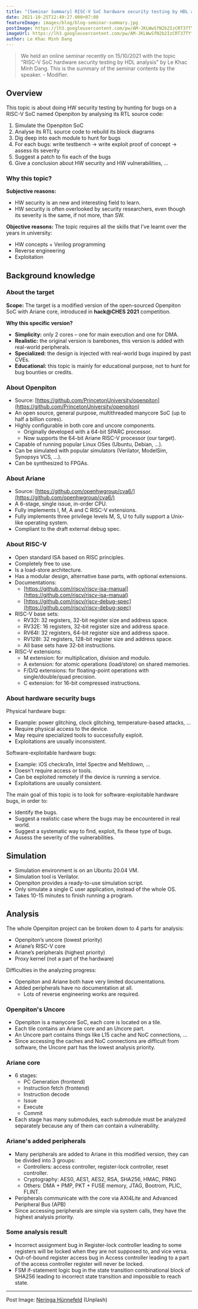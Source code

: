 ```yaml
---
title: "[Seminar Summary] RISC-V SoC hardware security testing by HDL analysis [EN]"
date: 2021-10-25T12:49:27.000+07:00
featureImage: images/blog/blog-seminar-summary.jpg
postImage: https://lh3.googleusercontent.com/pw/AM-JKLWwSfN2b2IzCRT37TYfF3_dR7AYq9WDJZ4bOlkrVrZEOk-nvOp_XSFJSVU1svIb7T_bSKCDNe54svpOkGCO9j3KbGiTz0zv_evsn_JLttJAdOvW6tIpoZA6_XX2ZpSr9pZPRO60HKGo76_bwQmd8j39=w1080-h432-no?authuser=0
imageUrl: https://lh3.googleusercontent.com/pw/AM-JKLWwSfN2b2IzCRT37TYfF3_dR7AYq9WDJZ4bOlkrVrZEOk-nvOp_XSFJSVU1svIb7T_bSKCDNe54svpOkGCO9j3KbGiTz0zv_evsn_JLttJAdOvW6tIpoZA6_XX2ZpSr9pZPRO60HKGo76_bwQmd8j39=w1080-h432-no?authuser=0
author: Le Khac Minh Dang
---
```

> We held an online seminar recently on 15/10/2021 with the topic "RISC-V SoC hardware security testing by HDL analysis" by Le Khac Minh Dang. This is the summary of the seminar contents by the speaker. - Modifier.


## Overview
This topic is about doing HW security testing by hunting for bugs on a RISC-V SoC named Openpiton by analysing its RTL source code:
1. Simulate the Openpiton SoC
2. Analyse its RTL source code to rebuild its block diagrams
3. Dig deep into each module to hunt for bugs
4. For each bugs: write testbench -> write exploit proof of concept -> assess its severity
5. Suggest a patch to fix each of the bugs
6. Give a conclusion about HW security and HW vulnerabilities, …

### Why this topic?
**Subjective reasons:**
- HW security is an new and interesting field to learn.
- HW security is often overlooked by security researchers, even though its severity is the same, if not more, than SW.

**Objective reasons:** The topic requires all the skills that I’ve learnt over the years in university:
- HW concepts + Verilog programming
- Reverse engineering
- Exploitation

## Background knowledge
### About the target
**Scope:** The target is a modified version of the open-sourced Openpiton SoC with Ariane core, introduced in **hack@CHES 2021** competition. 

**Why this specific version?**
- **Simplicity:** only 2 cores – one for main execution and one for DMA.
- **Realistic:** the original version is barebones, this version is added with real-world peripherals.
- **Specialized:** the design is injected with real-world bugs inspired by past CVEs.
- **Educational:** this topic is mainly for educational purpose, not to hunt for bug bounties or credits.

### About Openpiton
- Source: [https://github.com/PrincetonUniversity/openpiton](https://github.com/PrincetonUniversity/openpiton)
- An open source, general purpose, multithreaded manycore SoC (up to half a billion cores).
- Highly configurable in both core and uncore components.
    - Originally developed with a 64-bit SPARC processor.
    - Now supports the 64-bit Ariane RISC-V processor (our target).
- Capable of running popular Linux OSes (Ubuntu, Debian, …).
- Can be simulated with popular simulators (Verilator, ModelSim, Synopsys VCS, …).
- Can be synthesized to FPGAs.

### About Ariane
- Source: [https://github.com/openhwgroup/cva6/](https://github.com/openhwgroup/cva6/)
- A 6-stage, single issue, in-order CPU.
- Fully implements I, M, A and C RISC-V extensions.
- Fully implements three privilege levels M, S, U to fully support a Unix-like operating system.
- Compliant to the draft external debug spec.

### About RISC-V
- Open standard ISA based on RISC principles.
- Completely free to use.
- Is a load-store architecture.
- Has a modular design, alternative base parts, with optional extensions.
- Documentations:
    - [https://github.com/riscv/riscv-isa-manual](https://github.com/riscv/riscv-isa-manual)
    - [https://github.com/riscv/riscv-debug-spec](https://github.com/riscv/riscv-debug-spec)
- RISC-V base sets:
    - RV32I: 32 registers, 32-bit register size and address space.
    - RV32E: 16 registers, 32-bit register size and address space.
    - RV64I: 32 registers, 64-bit register size and address space.
    - RV128I: 32 registers, 128-bit register size and address space.
    - All base sets have 32-bit instructions.
- RISC-V extensions:
    - M extension: for multiplication, division and modulo.
    - A extension: for atomic operations (load/store) on shared memories.
    - F/D/Q extensions: for floating-point operations with single/double/quad precision.
    - C extension: for 16-bit compressed instructions.

### About hardware security bugs
Physical hardware bugs:
- Example: power glitching, clock glitching, temperature-based attacks, …
- Require physical access to the device.
- May require specialized tools to successfully exploit.
- Exploitations are usually inconsistent.

Software-exploitable hardware bugs:
- Example: iOS checkra1n, Intel Spectre and Meltdown, …
- Doesn’t require access or tools.
- Can be exploited remotely if the device is running a service.
- Exploitations are usually consistent.

The main goal of this topic is to look for software-exploitable hardware bugs, in order to:
- Identify the bugs.
- Suggest a realistic case where the bugs may be encountered in real world.
- Suggest a systematic way to find, exploit, fix these type of bugs.
- Assess the severity of the vulnerabilities.

## Simulation
- Simulation environment is on an Ubuntu 20.04 VM.
- Simulation tool is Verilator.
- Openpiton provides a ready-to-use simulation script.
- Only simulate a single C user application, instead of the whole OS.
- Takes 10-15 minutes to finish running a program.

## Analysis
The whole Openpiton project can be broken down to 4 parts for analysis:
- Openpiton’s uncore (lowest priority)
- Ariane’s RISC-V core
- Ariane’s peripherals (highest priority)
- Proxy kernel (not a part of the hardware)

Difficulties in the analyzing progress:
- Openpiton and Ariane both have very limited documentations.
- Added peripherals have no documentation at all.
  - Lots of reverse engineering works are required.

### Openpiton's Uncore
- Openpiton is a manycore SoC, each core is located on a tile.
- Each tile contains an Ariane core and an Uncore part.
- An Uncore part contains things like L15 cache and NoC connections, ...
- Since accessing the caches and NoC connections are difficult from software, the Uncore part has the lowest analysis priority.

### Ariane core
- 6 stages:
  - PC Generation (frontend)
  - Instruction fetch (frontend)
  - Instruction decode
  - Issue
  - Execute
  - Commit
- Each stage has many submodules, each submodule must be analyzed separately because any of them can contain a vulnerability.

### Ariane's added peripherals
- Many peripherals are added to Ariane in this modified version, they can be divided into 3 groups:
  - Controllers: access controller, register-lock controller, reset controller.
  - Cryptography: AES0, AES1, AES2, RSA, SHA256, HMAC, PRNG
  - Others: DMA + PMP, PKT + FUSE memory, JTAG, Bootrom, PLIC, FLINT.
- Peripherals communicate with the core via AXI4Lite and Advanced Peripheral Bus (APB)
- Since accessing peripherals are simple via system calls, they have the highest analysis priority.

### Some analysis result
- Incorrect assignment bug in Register-lock controller leading to some registers will be locked when they are not supposed to, and vice versa.
- Out-of-bound register access bug in Access controller leading to a part of the access controller register will never be locked.
- FSM if-statement logic bug in the state transition combinational block of SHA256 leading to incorrect state transition and impossible to reach state.

---  


Post Image: [Neringa Hünnefeld](https://unsplash.com/@ringane) (Unplash)